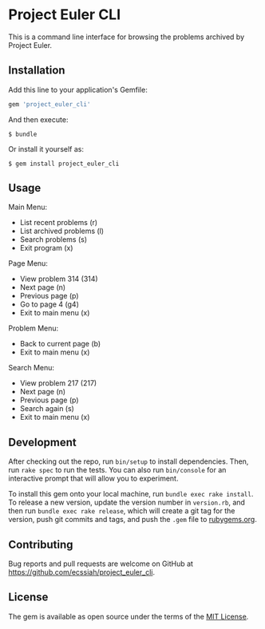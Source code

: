 # Project Euler CLI

This is a command line interface for browsing the problems archived by Project Euler.

## Installation

Add this line to your application's Gemfile:

```ruby
gem 'project_euler_cli'
```

And then execute:

    $ bundle

Or install it yourself as:

    $ gem install project_euler_cli

## Usage

Main Menu:
  - List recent problems (r)
  - List archived problems (l)
  - Search problems (s)
  - Exit program (x)

Page Menu:
  - View problem 314 (314)
  - Next page (n)
  - Previous page (p)
  - Go to page 4 (g4)
  - Exit to main menu (x)

Problem Menu:
  - Back to current page (b)
  - Exit to main menu (x)

Search Menu:
  - View problem 217 (217)
  - Next page (n)
  - Previous page (p)
  - Search again (s)
  - Exit to main menu (x)

## Development

After checking out the repo, run `bin/setup` to install dependencies. Then, run `rake spec` to run the tests. You can also run `bin/console` for an interactive prompt that will allow you to experiment.

To install this gem onto your local machine, run `bundle exec rake install`. To release a new version, update the version number in `version.rb`, and then run `bundle exec rake release`, which will create a git tag for the version, push git commits and tags, and push the `.gem` file to [rubygems.org](https://rubygems.org).

## Contributing

Bug reports and pull requests are welcome on GitHub at https://github.com/ecssiah/project_euler_cli.

## License

The gem is available as open source under the terms of the [MIT License](https://opensource.org/licenses/MIT).
